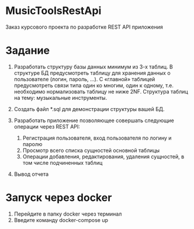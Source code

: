 # MusicToolsRestApi
Заказ курсового проекта по разработке REST API приложения

# Задание
1) Разработать структуру базы данных минимум из 3-х таблиц. В структуре БД предусмотреть таблицу для хранения данных о пользователе (логин, пароль, …). 
С «главной» таблицей предусмотреть связи типа один ко многим, один к одному, т.е. необходимо нормализовать таблицу не ниже 2NF. Структура таблиц на тему: музыкальные инструменты.

2) Создать файл *.sql для демонстрации структуры вашей БД.

3) Разработать приложение позволяющее совершать следующие операции через REST API:
   1. Регистрация пользователя, вход пользователя по логину и паролю
   2. Просмотр всего списка сущностей основной таблицы
   3. Операции добавления, редактирования, удаления сущностей, в том числе подчиненных таблиц

4) Вывод отчета

# Запуск через docker
1) Перейдите в папку docker через терминал
2) Введите команду docker-compose up